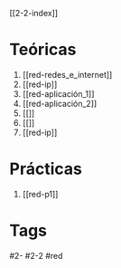 [[2-2-index]]
# Teóricas
1. [[red-redes_e_internet]]
2. [[red-ip]]
3. [[red-aplicación_1]]
4. [[red-aplicación_2]]
5. [[]]
6. [[]]
7. [[red-ip]]
# Prácticas
1. [[red-p1]]
# Tags
#2- 
#2-2 
#red